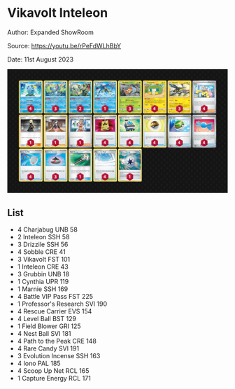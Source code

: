 # Vikavolt Inteleon

Author: Expanded ShowRoom

Source: <https://youtu.be/rPeFdWLhBbY>

Date: 11st August 2023

![decklist](../../images/OBF/Vikavolt%20Inteleon/1-%20Vikavolt%20Inteleon.png)

## List

* 4 Charjabug UNB 58
* 2 Inteleon SSH 58
* 3 Drizzile SSH 56
* 4 Sobble CRE 41
* 3 Vikavolt FST 101
* 1 Inteleon CRE 43
* 3 Grubbin UNB 18
* 1 Cynthia UPR 119
* 1 Marnie SSH 169
* 4 Battle VIP Pass FST 225
* 1 Professor's Research SVI 190
* 4 Rescue Carrier EVS 154
* 4 Level Ball BST 129
* 1 Field Blower GRI 125
* 4 Nest Ball SVI 181
* 4 Path to the Peak CRE 148
* 4 Rare Candy SVI 191
* 3 Evolution Incense SSH 163
* 4 Iono PAL 185
* 4 Scoop Up Net RCL 165
* 1 Capture Energy RCL 171
